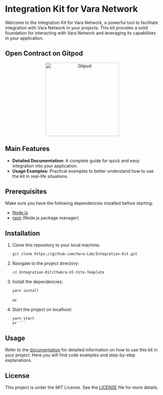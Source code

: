 # Integration Kit for Vara Network

Welcome to the Integration Kit for Vara Network, a powerful tool to facilitate integration with Vara Network in your projects. This kit provides a solid foundation for interacting with Vara Network and leveraging its capabilities in your application.

## Open Contract on Gitpod

<p align="center">
  <a href="https://gitpod.io/#https://github.com/Vara-Lab/Smart-Contract-Template.git" target="_blank">
    <img src="https://gitpod.io/button/open-in-gitpod.svg" width="240" alt="Gitpod">
  </a>
</p>

## Main Features

- **Detailed Documentation:** A complete guide for quick and easy integration into your application.
- **Usage Examples:** Practical examples to better understand how to use the kit in real-life situations.

## Prerequisites

Make sure you have the following dependencies installed before starting:
- [Node.js](https://nodejs.org/)
- [npm](https://www.npmjs.com/) (Node.js package manager)

## Installation

1. Clone this repository to your local machine:

    ```bash
    git clone https://github.com/Vara-Lab/Integration-Kit.git
    ```

2. Navigate to the project directory:

    ```bash
    cd Integration-Kit/Chakra-UI-Vite-Template
    ```

3. Install the dependencies:

    ```bash
    yarn install
    ```
    or
4. Start the project on localhost:

    ```bash
    yarn start
   or ```

## Usage

Refer to the [documentation](./docs) for detailed information on how to use this kit in your project. Here you will find code examples and step-by-step explanations.

## License

This project is under the MIT License. See the [LICENSE](./LICENSE) file for more details.
